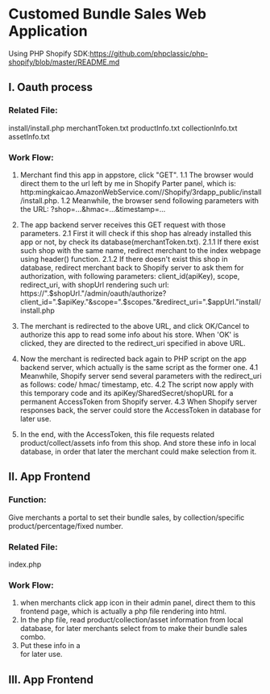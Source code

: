 # Customed Bundle Sales Web Application


 Using PHP Shopify SDK:https://github.com/phpclassic/php-shopify/blob/master/README.md

 ## I. Oauth process
 ### Related File:
 install/install.php
 merchantToken.txt
 productInfo.txt
 collectionInfo.txt
 assetInfo.txt

 ### Work Flow:
 1. Merchant find this app in appstore, click "GET".
 1.1 The browser would direct them to the url left by me in Shopify Parter panel, which is: http:mingkaicao.AmazonWebService.com//Shopify/3rdapp_public/install/install.php.
 1.2 Meanwhile, the browser send following parameters with the URL: ?shop=...&hmac=...&timestamp=...

 2. The app backend server receives this GET request with those parameters.
   2.1 First it will check if this shop has already installed this app or not, by check its database(merchantToken.txt).
   2.1.1 If there exist such shop with the same name, redirect merchant to the index webpage using header() function.
   2.1.2 If there doesn't exist this shop in database, redirect merchant back to Shopify server to ask them for authorization, with following parameters: client_id(apiKey), scope, redirect_uri, with shopUrl rendering such url: https://".$shopUrl."/admin/oauth/authorize?client_id=".$apiKey."&scope=".$scopes."&redirect_uri=".$appUrl."install/install.php

 3. The merchant is redirected to the above URL, and click OK/Cancel to authorize this app to read some info about his store. When 'OK' is clicked, they are directed to the redirect_uri specified in above URL.

 4. Now the merchant is redirected back again to PHP script on the app backend server, which actually is the same script as the former one.
 4.1 Meanwhile, Shopify server send several parameters with the redirect_uri as follows: code/ hmac/ timestamp, etc.
 4.2 The script now apply with this temporary code and its apiKey/SharedSecret/shopURL for a permanent AccessToken from Shopify server.
 4.3 When Shopify server responses back, the server could store the AccessToken in database for later use.

 5. In the end, with the AccessToken, this file requests related product/collect/assets info from this shop. And store these info in local database, in order that later the merchant could make selection from it.

 ## II. App Frontend
 ### Function:
 Give merchants a portal to set their bundle sales, by collection/specific product/percentage/fixed number.
 ### Related File:
 index.php
 ### Work Flow:
 1. when merchants click app icon in their admin panel, direct them to this frontend page, which is actually a php file rendering into html.
 2. In the php file, read product/collection/asset information from local database, for later merchants select from to make their bundle sales combo.
 3. Put these info in a <div></div> for later use.
 ## III. App Frontend
